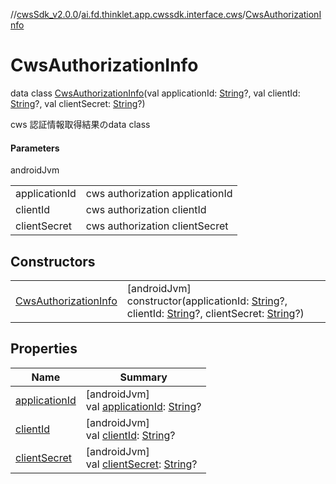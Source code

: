 //[cwsSdk_v2.0.0](../../../index.md)/[ai.fd.thinklet.app.cwssdk.interface.cws](../index.md)/[CwsAuthorizationInfo](index.md)

# CwsAuthorizationInfo

data class [CwsAuthorizationInfo](index.md)(val applicationId: [String](https://kotlinlang.org/api/latest/jvm/stdlib/kotlin/-string/index.html)?, val clientId: [String](https://kotlinlang.org/api/latest/jvm/stdlib/kotlin/-string/index.html)?, val clientSecret: [String](https://kotlinlang.org/api/latest/jvm/stdlib/kotlin/-string/index.html)?)

cws 認証情報取得結果のdata class

#### Parameters

androidJvm

| | |
|---|---|
| applicationId | cws authorization applicationId |
| clientId | cws authorization clientId |
| clientSecret | cws authorization clientSecret |

## Constructors

| | |
|---|---|
| [CwsAuthorizationInfo](-cws-authorization-info.md) | [androidJvm]<br>constructor(applicationId: [String](https://kotlinlang.org/api/latest/jvm/stdlib/kotlin/-string/index.html)?, clientId: [String](https://kotlinlang.org/api/latest/jvm/stdlib/kotlin/-string/index.html)?, clientSecret: [String](https://kotlinlang.org/api/latest/jvm/stdlib/kotlin/-string/index.html)?) |

## Properties

| Name | Summary |
|---|---|
| [applicationId](application-id.md) | [androidJvm]<br>val [applicationId](application-id.md): [String](https://kotlinlang.org/api/latest/jvm/stdlib/kotlin/-string/index.html)? |
| [clientId](client-id.md) | [androidJvm]<br>val [clientId](client-id.md): [String](https://kotlinlang.org/api/latest/jvm/stdlib/kotlin/-string/index.html)? |
| [clientSecret](client-secret.md) | [androidJvm]<br>val [clientSecret](client-secret.md): [String](https://kotlinlang.org/api/latest/jvm/stdlib/kotlin/-string/index.html)? |
